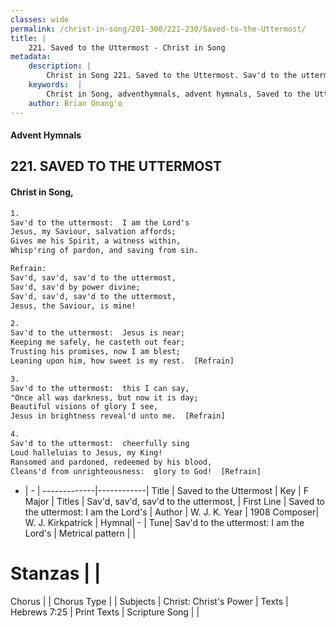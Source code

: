 ```yaml
---
classes: wide
permalink: /christ-in-song/201-300/221-230/Saved-to-the-Uttermost/
title: |
    221. Saved to the Uttermost - Christ in Song
metadata:
    description: |
        Christ in Song 221. Saved to the Uttermost. Sav'd to the uttermost:  I am the Lord's Jesus, my Saviour, salvation affords; Gives me his Spirit, a witness within, Whisp'ring of pardon, and saving from sin. 
    keywords:  |
        Christ in Song, adventhymnals, advent hymnals, Saved to the Uttermost, Saved to the uttermost:  I am the Lord's. Sav'd, sav'd, sav'd to the uttermost,
    author: Brian Onang'o
---
```


#### Advent Hymnals
## 221. SAVED TO THE UTTERMOST
####  Christ in Song,

```txt
1.
Sav'd to the uttermost:  I am the Lord's
Jesus, my Saviour, salvation affords;
Gives me his Spirit, a witness within,
Whisp'ring of pardon, and saving from sin.

Refrain:
Sav'd, sav'd, sav'd to the uttermost,
Sav'd, sav'd by power divine;
Sav'd, sav'd, sav'd to the uttermost,
Jesus, the Saviour, is mine!

2.
Sav'd to the uttermost:  Jesus is near;
Keeping me safely, he casteth out fear;
Trusting his promises, now I am blest;
Leaning upon him, how sweet is my rest.  [Refrain]

3.
Sav'd to the uttermost:  this I can say,
"Once all was darkness, but now it is day;
Beautiful visions of glory I see,
Jesus in brightness reveal'd unto me.  [Refrain]

4.
Sav'd to the uttermost:  cheerfully sing
Loud halleluias to Jesus, my King!
Ransomed and pardoned, redeemed by his blood,
Cleans'd from unrighteousness:  glory to God!  [Refrain]


```

- |   -  |
-------------|------------|
Title | Saved to the Uttermost |
Key | F Major |
Titles | Sav'd, sav'd, sav'd to the uttermost, |
First Line | Saved to the uttermost:  I am the Lord's |
Author | W. J. K.
Year | 1908
Composer| W. J. Kirkpatrick |
Hymnal|  - |
Tune| Sav'd to the uttermost:  I am the Lord's |
Metrical pattern | |
# Stanzas |  |
Chorus |  |
Chorus Type |  |
Subjects | Christ: Christ's Power |
Texts | Hebrews 7:25 |
Print Texts | 
Scripture Song |  |
    
